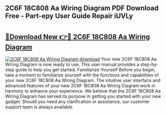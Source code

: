 ## 2C6F 18C808 Aa Wiring Diagram PDF Download Free - Part-epy User Guide Repair iUVLy

# <h2><a href="http://dfkti2.blite.top/?on=2C6F+18C808+Aa+Wiring+Diagram">🔗Download New 👉🔴 2C6F 18C808 Aa Wiring Diagram</a></h2>

[![2C6F 18C808 Aa Wiring Diagram download](https://i.imgur.com/lujVjoI.png)](http://dfkti2.blite.top/?on=2C6F+18C808+Aa+Wiring+Diagram)
Your new 2C6F 18C808 Aa Wiring Diagram is now ready to use. This user manual provides a step-by-step guide to help you get started. Familiarize Yourself Before you begin, take a moment to familiarize yourself with the functions and capabilities of your new 2C6F 18C808 Aa Wiring Diagram. The intuitive user interface and advanced features of your new 2C6F 18C808 Aa Wiring Diagram work in harmony to enhance your experience. We believe that the 2C6F 18C808 Aa Wiring Diagram has served its purpose in getting you started with your new gadget. Should you need any clarification or assistance, our customer support team is always available.
